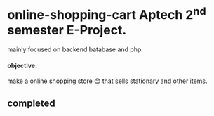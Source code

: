 # online-shopping-cart Aptech 2<sup>nd</sup> semester E-Project.

mainly focused on backend batabase and php.

#### objective:

make a online shopping store 😊 that sells stationary and other items.

## completed
